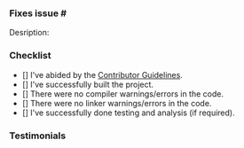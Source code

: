 <!-- Do NOT delete this template. Its great that you decided to contribute 
to our project. :) Kindly fill the template accordingly! -->
### Fixes issue # <number>

Desription:
<!-- The title should be short and relevant. -->

### Checklist

<!-- Fill this checklist carefully -->

- [] I've abided by the [Contributor Guidelines](CONTRIBUTING.md).
- [] I've successfully built the project.
- [] There were no compiler warnings/errors in the code.
- [] There were no linker warnings/errors in the code.
- [] I've successfully done testing and analysis (if required).

### Testimonials

<!-- Attach any images/screenshots or links if applicable. Else, write NA here -->
